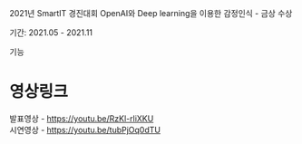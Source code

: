 2021년 SmartIT 경진대회 
OpenAI와 Deep learning을 이용한 감정인식 - 금상 수상

기간: 2021.05 - 2021.11

기능

# 영상링크
발표영상 - https://youtu.be/RzKl-rliXKU  
시연영상 - https://youtu.be/tubPjOq0dTU
